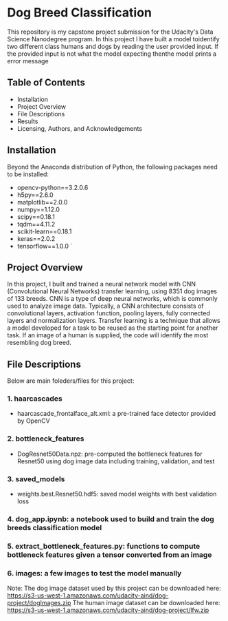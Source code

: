 # Dog Breed Classification
This repository is my capstone project submission for the Udacity's Data Science Nanodegree program. In this project I have built a model toidentify two different class humans and dogs by reading the user provided input. If the provided input is not what the model expecting thenthe model prints a error message


## Table of Contents
* Installation
* Project Overview
* File Descriptions
* Results
* Licensing, Authors, and Acknowledgements

## Installation
Beyond the Anaconda distribution of Python, the following packages need to be installed:

*    opencv-python==3.2.0.6
*    h5py==2.6.0
*    matplotlib==2.0.0
*    numpy==1.12.0
*    scipy==0.18.1
*    tqdm==4.11.2
*    scikit-learn==0.18.1
*    keras==2.0.2
*    tensorflow==1.0.0 `

## Project Overview
In this project, I built and trained a neural network model with CNN (Convolutional Neural Networks) transfer learning, using 8351 dog images of 133 breeds. CNN is a type of deep neural networks, which is commonly used to analyze image data. Typically, a CNN architecture consists of convolutional layers, activation function, pooling layers, fully connected layers and normalization layers. Transfer learning is a technique that allows a model developed for a task to be reused as the starting point for another task. If an image of a human is supplied, the code will identify the most resembling dog breed.

## File Descriptions 
Below are main foleders/files for this project:

### 1. haarcascades
* haarcascade_frontalface_alt.xml: a pre-trained face detector provided by OpenCV
### 2. bottleneck_features
* DogResnet50Data.npz: pre-computed the bottleneck features for Resnet50 using dog image data including training, validation, and test
### 3. saved_models
* weights.best.Resnet50.hdf5: saved model weights with best validation loss
### 4. dog_app.ipynb: a notebook used to build and train the dog breeds classification model
### 5. extract_bottleneck_features.py: functions to compute bottleneck features given a tensor converted from an image
### 6. images: a few images to test the model manually

Note: The dog image dataset used by this project can be downloaded here: https://s3-us-west-1.amazonaws.com/udacity-aind/dog-project/dogImages.zip The human image dataset can be downloaded here: https://s3-us-west-1.amazonaws.com/udacity-aind/dog-project/lfw.zip
